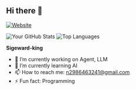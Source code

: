 ## Hi there 👋
[![Website](https://api.netlify.com/api/v1/badges/你的站点ID/deploy-status)](https://sigeward.netlify.app)


![Your GitHub Stats](https://github-readme-stats.vercel.app/api?username=sigeward-king&show_icons=true&theme=light)
![Top Languages](https://github-readme-stats.vercel.app/api/top-langs/?username=sigeward-king&layout=donut&count_private=true)


**Sigeward-king** 
- 🔭 I’m currently working on Agent, LLM
- 🌱 I’m currently learning AI
- 📫 How to reach me: n2986463241@gmail.com
- ⚡ Fun fact: Programming

